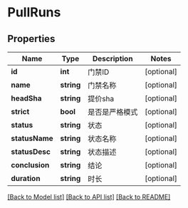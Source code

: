 # PullRuns

## Properties

Name | Type | Description | Notes
------------ | ------------- | ------------- | -------------
**id** | **int** | 门禁ID | [optional] 
**name** | **string** | 门禁名称 | [optional] 
**headSha** | **string** | 提价sha | [optional] 
**strict** | **bool** | 是否是严格模式 | [optional] 
**status** | **string** | 状态 | [optional] 
**statusName** | **string** | 状态名称 | [optional] 
**statusDesc** | **string** | 状态描述 | [optional] 
**conclusion** | **string** | 结论 | [optional] 
**duration** | **string** | 时长 | [optional] 

[[Back to Model list]](../../README.md#documentation-for-models) [[Back to API list]](../../README.md#documentation-for-api-endpoints) [[Back to README]](../../README.md)


